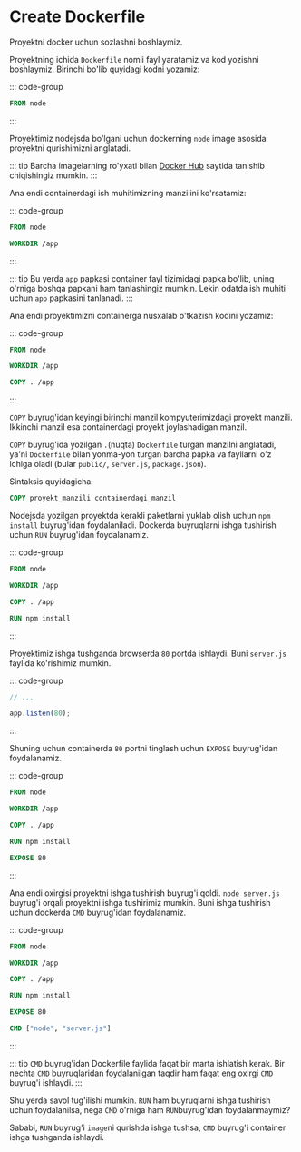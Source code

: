 # Create Dockerfile

Proyektni docker uchun sozlashni boshlaymiz.

Proyektning ichida `Dockerfile` nomli fayl yaratamiz va kod yozishni boshlaymiz.
Birinchi bo'lib quyidagi kodni yozamiz:

::: code-group

```dockerfile [Dockerfile]
FROM node
```

:::

Proyektimiz nodejsda bo'lgani uchun dockerning `node` image asosida proyektni qurishimizni anglatadi.

::: tip
Barcha imagelarning ro'yxati bilan [Docker Hub](https://hub.docker.com/) saytida tanishib chiqishingiz mumkin.
:::

Ana endi containerdagi ish muhitimizning manzilini ko'rsatamiz:

::: code-group

```dockerfile {3} [Dockerfile]
FROM node

WORKDIR /app
```

:::

::: tip
Bu yerda `app` papkasi container fayl tizimidagi papka bo'lib, uning o'rniga boshqa papkani ham tanlashingiz mumkin.
Lekin odatda ish muhiti uchun `app` papkasini tanlanadi.
:::

Ana endi proyektimizni containerga nusxalab o'tkazish kodini yozamiz:

::: code-group

```dockerfile {5} [Dockerfile]
FROM node

WORKDIR /app

COPY . /app
```

:::

`COPY` buyrug'idan keyingi birinchi manzil kompyuterimizdagi proyekt manzili. Ikkinchi manzil esa containerdagi proyekt
joylashadigan manzil.

`COPY` buyrug'ida yozilgan `.`(nuqta) `Dockerfile` turgan manzilni anglatadi, ya'ni `Dockerfile` bilan yonma-yon turgan
barcha
papka va fayllarni o'z ichiga oladi (bular `public/`, `server.js`, `package.json`).

Sintaksis quyidagicha:

```dockerfile
COPY proyekt_manzili containerdagi_manzil
```

Nodejsda yozilgan proyektda kerakli paketlarni yuklab olish uchun `npm install` buyrug'idan foydalaniladi.
Dockerda buyruqlarni ishga tushirish uchun `RUN` buyrug'idan foydalanamiz.

::: code-group

```dockerfile {7} [Dockerfile]
FROM node

WORKDIR /app

COPY . /app

RUN npm install
```

:::

Proyektimiz ishga tushganda browserda `80` portda ishlaydi.
Buni `server.js` faylida ko'rishimiz mumkin.

::: code-group

```js [server.js]
// ...

app.listen(80);
```

:::

Shuning uchun containerda `80` portni tinglash uchun `EXPOSE` buyrug'idan foydalanamiz.

::: code-group

```dockerfile {9} [Dockerfile]
FROM node

WORKDIR /app

COPY . /app

RUN npm install

EXPOSE 80
```

:::

Ana endi oxirgisi proyektni ishga tushirish buyrug'i qoldi. `node server.js` buyrug'i orqali proyektni ishga tushirimiz
mumkin. Buni ishga tushirish uchun dockerda `CMD` buyrug'idan foydalanamiz.

::: code-group

```dockerfile {11} [Dockerfile]
FROM node

WORKDIR /app

COPY . /app

RUN npm install

EXPOSE 80

CMD ["node", "server.js"]
```

:::

::: tip
`CMD` buyrug'idan Dockerfile faylida faqat bir marta ishlatish kerak. Bir nechta `CMD` buyruqlaridan foydalanilgan
taqdir ham faqat eng oxirgi `CMD` buyrug'i ishlaydi.
:::

Shu yerda savol tug'ilishi mumkin. `RUN` ham buyruqlarni ishga tushirish uchun foydalanilsa, nega `CMD` o'rniga
ham `RUN`buyrug'idan foydalanmaymiz?

Sababi, `RUN` buyrug'i `image`ni qurishda ishga tushsa, `CMD` buyrug'i container ishga tushganda ishlaydi.
